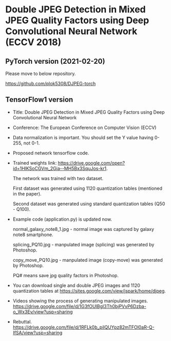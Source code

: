 # Double JPEG Detection in Mixed JPEG Quality Factors using Deep Convolutional Neural Network (ECCV 2018)

## PyTorch version (2021-02-20)
Please move to below repository.

https://github.com/plok5308/DJPEG-torch

## TensorFlow1 version
- Title: Double JPEG Detection in Mixed JPEG Quality Factors using Deep Convolutional Neural Network

- Conference: The European Conference on Computer Vision (ECCV)

- Data normalization is important. You should set the Y value having 0-255, not 0-1.

- Proposed network tensorflow code.

- Trained weights link: https://drive.google.com/open?id=1HlKSoCGVm_2Gia--MH5Bx3SquJos-kr1.

  The network was trained with two dataset. 
  
  First dataset was generated using 1120 quantization tables (mentioned in the paper). 
  
  Second dataset was generated using standard quantization tables (Q50 - Q100).


- Example code (application.py) is updated now.

  normal_galaxy_note8_1.jpg - normal image was captured by galaxy note8 smartphone.
  
  splicing_PQ10.jpg - manpulated image (splicing) was generated by Photoshop. 
  
  copy_move_PQ10.jpg - manpulated image (copy-move) was generated by Photoshop. 
  
  PQ# means save jpg quality factors in Photoshop.

- You can download single and double JPEG images and 1120 quantization tables at https://sites.google.com/view/jspark/home/djpeg.

- Videos showing the process of generating manipulated images. https://drive.google.com/file/d/1G3fOUIBgI3Th0bjPVvP6Dzba-o_Wx3Ev/view?usp=sharing

- Rebuttal. https://drive.google.com/file/d/1RFLk0b_pilQUYpz82mTFOl0aR-Q-IfSA/view?usp=sharing
